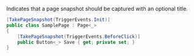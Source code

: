 Indicates that a page snapshot should be captured with an optional title.

```cs
[TakePageSnapshot(TriggerEvents.Init)]
public class SamplePage : Page<_>
{
    [TakePageSnapshot(TriggerEvents.BeforeClick)]
    public Button<_> Save { get; private set; }
}
```